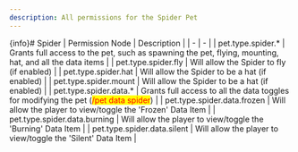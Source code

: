 ```yaml
---
description: All permissions for the Spider Pet
---
```


{info}# Spider
| Permission Node | Description |
| - | - |
| pet.type.spider.* | Grants full access to the pet, such as spawning the pet, flying, mounting, hat, and all the data items |
| pet.type.spider.fly | Will allow the Spider to fly (if enabled) |
| pet.type.spider.hat | Will allow the Spider to be a hat (if enabled) |
| pet.type.spider.mount | Will allow the Spider to be a hat (if enabled) |
| pet.type.spider.data.* | Grants full access to all the data toggles for modifying the pet (<mark style="color:red;">/pet data spider</mark>) |
| pet.type.spider.data.frozen | Will allow the player to view/toggle the 'Frozen' Data Item |
| pet.type.spider.data.burning | Will allow the player to view/toggle the 'Burning' Data Item |
| pet.type.spider.data.silent | Will allow the player to view/toggle the 'Silent' Data Item |

